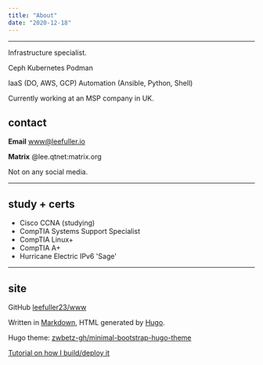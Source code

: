 ```yaml
---
title: "About"
date: "2020-12-18"
---
```


---

Infrastructure specialist. 

Ceph
Kubernetes
Podman

IaaS (DO, AWS, GCP)
Automation (Ansible, Python, Shell)


Currently working at an MSP company in UK.

## contact

**Email** [www@leefuller.io](mailto:site@leefuller.io)

**Matrix** @lee.qtnet:matrix.org

Not on any social media.

---

## study + certs

- Cisco CCNA (studying)
- CompTIA Systems Support Specialist
- CompTIA Linux+
- CompTIA A+
- Hurricane Electric IPv6 'Sage'

---

## site

GitHub [leefuller23/www](https://github.com/leefuller23/www)

Written in [Markdown](https://www.markdownguide.org/), HTML generated by [Hugo](https://github.com/gohugoio/hugo).

Hugo theme: [zwbetz-gh/minimal-bootstrap-hugo-theme](https://github.com/zwbetz-gh/minimal-bootstrap-hugo-theme)

[Tutorial on how I build/deploy it](https://leefuller.io/build-site-with-cloudflare-pages/)